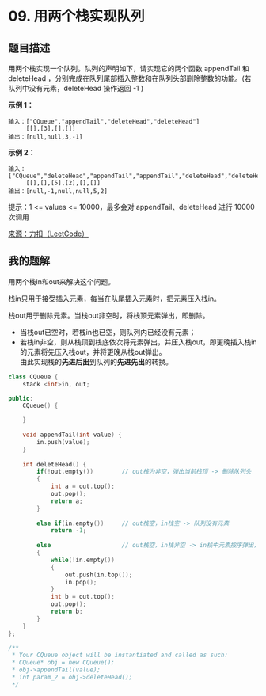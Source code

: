 # 09. 用两个栈实现队列

## 题目描述

用两个栈实现一个队列。队列的声明如下，请实现它的两个函数 appendTail 和 deleteHead ，分别完成在队列尾部插入整数和在队列头部删除整数的功能。(若队列中没有元素，deleteHead 操作返回 -1 )



**示例 1：**

```
输入：["CQueue","appendTail","deleteHead","deleteHead"]
	 [[],[3],[],[]]
输出：[null,null,3,-1]
```

**示例 2：**

```
输入：["CQueue","deleteHead","appendTail","appendTail","deleteHead","deleteHead"]
	 [[],[],[5],[2],[],[]]
输出：[null,-1,null,null,5,2]
```

提示：1 <= values <= 10000，最多会对 appendTail、deleteHead 进行 10000 次调用

[来源：力扣（LeetCode）](https://leetcode-cn.com/problems/yong-liang-ge-zhan-shi-xian-dui-lie-lcof)



## 我的题解

用两个栈in和out来解决这个问题。

栈in只用于接受插入元素，每当在队尾插入元素时，把元素压入栈in。

栈out用于删除元素。当栈out非空时，将栈顶元素弹出，即删除。

- 当栈out已空时，若栈in也已空，则队列内已经没有元素；
- 若栈in非空，则从栈顶到栈底依次将元素弹出，并压入栈out，即更晚插入栈in的元素将先压入栈out，并将更晚从栈out弹出。  
  由此实现栈的**先进后出**到队列的**先进先出**的转换。

```c++
class CQueue {
    stack <int>in, out;

public:
    CQueue() {

    }
    
    void appendTail(int value) {
        in.push(value);
    }
    
    int deleteHead() {
        if(!out.empty())        // out栈为非空，弹出当前栈顶 -> 删除队列头
        {
            int a = out.top();
            out.pop();
            return a;
        } 
        
        else if(in.empty())     // out栈空，in栈空 -> 队列没有元素
            return -1;
        
        else                    // out栈空，in栈非空 -> in栈中元素按序弹出，反向压入out栈，最后弹出out栈当前栈顶 -> 删除队列头
        {
            while(!in.empty())
            {
                out.push(in.top());
                in.pop();
            }
            int b = out.top();
            out.pop();
            return b;
        }
    }
};

/**
 * Your CQueue object will be instantiated and called as such:
 * CQueue* obj = new CQueue();
 * obj->appendTail(value);
 * int param_2 = obj->deleteHead();
 */
```

